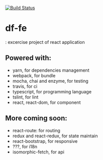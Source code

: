 [![Build Status](https://travis-ci.org/leondeng/df-fe.svg?branch=master)](https://travis-ci.org/leondeng/df-fe)

# df-fe
: excercise project of react application

## Powered with:
- yarn, for dependencies management
- webpack, for bundle
- mocha, chai and enzyme, for testing
- travis, for ci
- typescript, for programming language
- tslint, for lint
- react, react-dom, for component

## More coming soon:
- react-route: for routing
- redux and react-redux, for state maintain
- react-bootstrap, for responsive
- ???, for i18n
- isomorphic-fetch, for api
